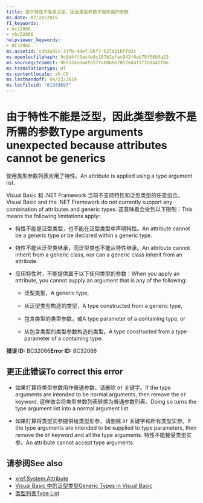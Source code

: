 ```yaml
---
title: 由于特性不能是泛型，因此类型参数不是所需的参数
ms.date: 07/20/2015
f1_keywords:
- bc32066
- vbc32066
helpviewer_keywords:
- BC32066
ms.assetid: cd43a92c-33fb-4def-bbf7-527d21bff93c
ms.openlocfilehash: 9c6d4ff3ac4e9c107b2efac942f0eb78f56b5a23
ms.sourcegitcommit: 9b552addadfb57fab0b9e7852ed4f1f1b8a42f8e
ms.translationtype: HT
ms.contentlocale: zh-CN
ms.lasthandoff: 04/23/2019
ms.locfileid: "61943697"
---
```

# <a name="type-arguments-unexpected-because-attributes-cannot-be-generics"></a><span data-ttu-id="0ad97-102">由于特性不能是泛型，因此类型参数不是所需的参数</span><span class="sxs-lookup"><span data-stu-id="0ad97-102">Type arguments unexpected because attributes cannot be generics</span></span>

<span data-ttu-id="0ad97-103">使用类型参数列表应用了特性。</span><span class="sxs-lookup"><span data-stu-id="0ad97-103">An attribute is applied using a type argument list.</span></span>

<span data-ttu-id="0ad97-104">Visual Basic 和 .NET Framework 当前不支持特性和泛型类型的任意组合。</span><span class="sxs-lookup"><span data-stu-id="0ad97-104">Visual Basic and the .NET Framework do not currently support any combination of attributes and generic types.</span></span> <span data-ttu-id="0ad97-105">这意味着会受到以下限制：</span><span class="sxs-lookup"><span data-stu-id="0ad97-105">This means the following limitations apply:</span></span>

- <span data-ttu-id="0ad97-106">特性不能是泛型类型，也不能在泛型类型中声明特性。</span><span class="sxs-lookup"><span data-stu-id="0ad97-106">An attribute cannot be a generic type or be declared within a generic type.</span></span>

- <span data-ttu-id="0ad97-107">特性不能从泛型类继承，而泛型类也不能从特性继承。</span><span class="sxs-lookup"><span data-stu-id="0ad97-107">An attribute cannot inherit from a generic class, nor can a generic class inherit from an attribute.</span></span>

- <span data-ttu-id="0ad97-108">应用特性时，不能提供属于以下任何类型的参数：</span><span class="sxs-lookup"><span data-stu-id="0ad97-108">When you apply an attribute, you cannot supply an argument that is any of the following:</span></span>

  - <span data-ttu-id="0ad97-109">泛型类型，</span><span class="sxs-lookup"><span data-stu-id="0ad97-109">A generic type,</span></span>

  - <span data-ttu-id="0ad97-110">从泛型类型构造的类型，</span><span class="sxs-lookup"><span data-stu-id="0ad97-110">A type constructed from a generic type,</span></span>

  - <span data-ttu-id="0ad97-111">包含类型的类型参数，或</span><span class="sxs-lookup"><span data-stu-id="0ad97-111">A type parameter of a containing type, or</span></span>

  - <span data-ttu-id="0ad97-112">从包含类型的类型参数构造的类型。</span><span class="sxs-lookup"><span data-stu-id="0ad97-112">A type constructed from a type parameter of a containing type.</span></span>

<span data-ttu-id="0ad97-113">**错误 ID:** BC32066</span><span class="sxs-lookup"><span data-stu-id="0ad97-113">**Error ID:** BC32066</span></span>

## <a name="to-correct-this-error"></a><span data-ttu-id="0ad97-114">更正此错误</span><span class="sxs-lookup"><span data-stu-id="0ad97-114">To correct this error</span></span>

- <span data-ttu-id="0ad97-115">如果打算将类型参数用作普通参数，请删除 `Of` 关键字。</span><span class="sxs-lookup"><span data-stu-id="0ad97-115">If the type arguments are intended to be normal arguments, then remove the `Of` keyword.</span></span> <span data-ttu-id="0ad97-116">这样做会将类型参数列表转换为普通参数列表。</span><span class="sxs-lookup"><span data-stu-id="0ad97-116">Doing so turns the type argument list into a normal argument list.</span></span>

- <span data-ttu-id="0ad97-117">如果打算将类型实参提供给类型形参，请删除 `Of` 关键字和所有类型实参。</span><span class="sxs-lookup"><span data-stu-id="0ad97-117">If the type arguments are intended to be supplied to type parameters, then remove the `Of` keyword and all the type arguments.</span></span> <span data-ttu-id="0ad97-118">特性不能接受类型实参。</span><span class="sxs-lookup"><span data-stu-id="0ad97-118">An attribute cannot accept type arguments.</span></span>

## <a name="see-also"></a><span data-ttu-id="0ad97-119">请参阅</span><span class="sxs-lookup"><span data-stu-id="0ad97-119">See also</span></span>

- <xref:System.Attribute>
- [<span data-ttu-id="0ad97-120">Visual Basic 中的泛型类型</span><span class="sxs-lookup"><span data-stu-id="0ad97-120">Generic Types in Visual Basic</span></span>](../../visual-basic/programming-guide/language-features/data-types/generic-types.md)
- [<span data-ttu-id="0ad97-121">类型列表</span><span class="sxs-lookup"><span data-stu-id="0ad97-121">Type List</span></span>](../../visual-basic/language-reference/statements/type-list.md)
